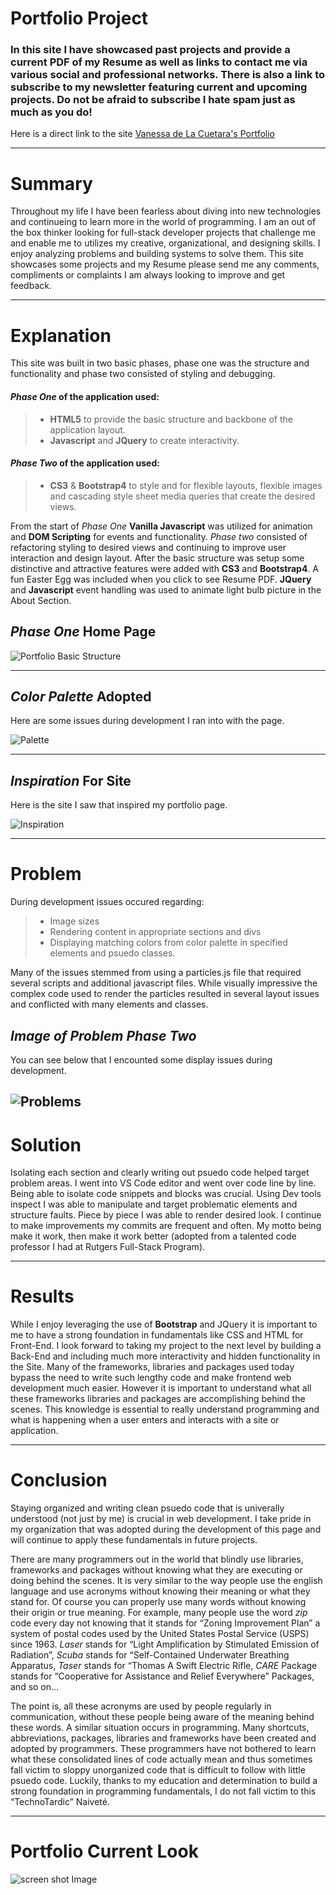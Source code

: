 # **Portfolio Project** 
### In this site I have showcased past projects and provide a current PDF of my Resume as well as links to contact me via various social and professional networks. There is also a link to subscribe to my newsletter featuring current and upcoming projects. Do not be afraid to subscribe I hate spam just as much as you do!

Here is a direct link to the site [Vanessa de La Cuetara's Portfolio](http://delacue.com/portfolio/) 

---

# **Summary**

Throughout my life I have been fearless about diving into new technologies
and continueing to learn more in the world of programming. I am an out of the box thinker looking for full-stack
developer projects that challenge me and enable me to utilizes my creative, organizational, and designing skills.
I enjoy analyzing problems and building systems to solve them. This site showcases some projects and my Resume please send me any comments, compliments or complaints I am always looking to improve and get feedback.

---

# **Explanation**

This site was built in two basic phases, phase one was the structure and functionality and phase two consisted of styling and debugging.

#### _Phase One_ of the application used:

> - **HTML5** to provide the basic structure and backbone of the application layout.
> - **Javascript** and **JQuery** to create interactivity.

#### _Phase Two_ of the application used:

> - **CS3** & **Bootstrap4** to style and for flexible layouts, flexible images and cascading style sheet media queries that create the desired views.

From the start of _Phase One_ **Vanilla Javascript** was utilized for animation and **DOM Scripting** for events and functionality. _Phase two_ consisted of refactoring styling to desired views and continuing to improve user interaction and design layout. After the basic structure was setup some distinctive and attractive features were added with **CS3** and **Bootstrap4**. A fun Easter Egg was included when you click to see Resume PDF. **JQuery** and **Javascript** event handling was used to animate light bulb picture in the About Section.


## _Phase One_ Home Page

![Portfolio Basic Structure](/assets/images/OrigPortPlain.png "Phase One Home Page of Portfolio")

---

## _Color Palette_ Adopted

Here are some issues during development I ran into with the page.

![Palette](/assets/images/colorPallette.png "Color Palette inspiration")

---

## _Inspiration_ For Site

Here is the site I saw that inspired my portfolio page.

![Inspiration](/assets/images/portInspiration.png "Inspiration for portfolio and to hunt down how to create animated particles")

---

# **Problem**

During development issues occured regarding:
> - Image sizes
> - Rendering content in appropriate sections and divs
> - Displaying matching colors from color palette in specified elements and psuedo classes.

Many of the issues stemmed from using a particles.js file that required several scripts and additional javascript files. While visually impressive the complex code used to render the particles resulted in several layout issues and conflicted with many elements and classes.

## _Image of Problem Phase Two_

You can see below that I encounted some display issues during development.

![Problems](/assets/images/portMoreProjIssue.png "Display Issue")
---

# **Solution**

Isolating each section and clearly writing out psuedo code helped target problem areas. I went into VS Code editor and went over code line by line. Being able to isolate code snippets and blocks was crucial. Using Dev tools inspect I was able to manipulate and target problematic elements and structure faults. Piece by piece I was able to render desired look. I continue to make improvements my commits are frequent and often. My motto being make it work, then make it work better (adopted from a talented code professor I had at Rutgers Full-Stack Program).

---

# **Results**

While I enjoy leveraging the use of **Bootstrap** and JQuery it is important to me to have a strong foundation in fundamentals like CSS and HTML for Front-End. I look forward to taking my project to the next level by building a Back-End and including much more interactivity and hidden functionality in the Site. 
Many of the frameworks, libraries and packages used today bypass the need to write such lengthy code and make frontend web development much easier. However it is important to understand what all these frameworks libraries and packages are accomplishing behind the scenes. This knowledge is essential to really understand programming and what is happening when a user enters and interacts with a site or application.

---

# **Conclusion**

Staying organized and writing clean psuedo code that is univerally understood (not just by me) is crucial in web development. I take pride in my organization that was adopted during the development of this page and will continue to apply these fundamentals in future projects.

There are many programmers out in the world that blindly use libraries, frameworks and packages without knowing what they are executing or doing behind the scenes. It is very similar to the way people use the english language and use acronyms without knowing their meaning or what they stand for. Of course you can properly use many words without knowing their origin or true meaning. For example, many people use the word _zip_ code every day not knowing that it stands for “Zoning Improvement Plan” a system of postal codes used by the United States Postal Service (USPS) since 1963. _Laser_ stands for “Light Amplification by Stimulated Emission of Radiation”, _Scuba_ stands for “Self-Contained Underwater Breathing Apparatus, _Taser_ stands for “Thomas A Swift Electric Rifle, _CARE_ Package stands for “Cooperative for Assistance and Relief Everywhere” Packages, and so on…

The point is, all these acronyms are used by people regularly in communication, without these people being aware of the meaning behind these words. A similar situation occurs in programming. Many shortcuts, abbreviations, packages, libraries and frameworks have been created and adopted by programmers. These programmers have not bothered to learn what these consolidated lines of code actually mean and thus sometimes fall victim to sloppy unorganized code that is difficult to follow with little psuedo code. Luckily, thanks to my education and determination to build a strong foundation in programming fundamentals, I do not fall victim to this “TechnoTardic” Naiveté. 

---

# **Portfolio Current Look**

![screen shot Image](assets/images/portfolioFullPage.png "Screen capture Image")